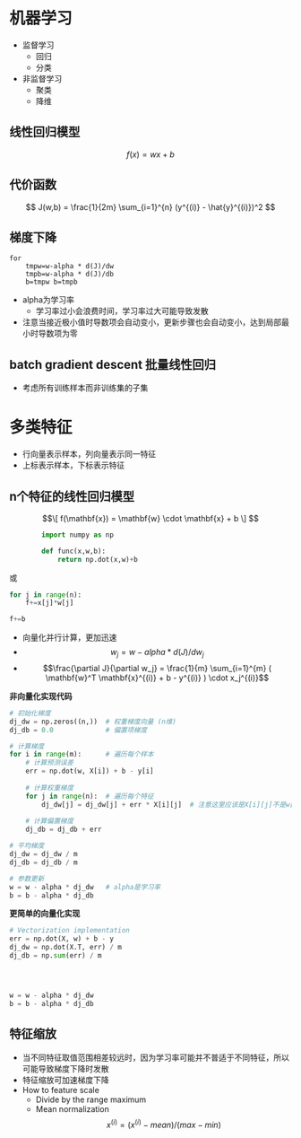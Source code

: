 # 机器学习
- 监督学习
    - 回归
    - 分类
- 非监督学习
    - 聚类
    - 降维
 
## 线性回归模型
$$ f(x)=wx+b $$
## 代价函数  
$$ J(w,b) = \frac{1}{2m} \sum_{i=1}^{n} (y^{(i)} - \hat{y}^{(i)})^2 $$  

## 梯度下降  
```plaintext
for  
    tmpw=w-alpha * d(J)/dw  
    tmpb=w-alpha * d(J)/db  
    b=tmpw b=tmpb  
```
- alpha为学习率
    - 学习率过小会浪费时间，学习率过大可能导致发散
- 注意当接近极小值时导数项会自动变小，更新步骤也会自动变小，达到局部最小时导数项为零

## batch gradient descent 批量线性回归
- 考虑所有训练样本而非训练集的子集

# 多类特征
- 行向量表示样本，列向量表示同一特征
- 上标表示样本，下标表示特征
## n个特征的线性回归模型
$$\[ f(\mathbf{x}) = \mathbf{w} \cdot \mathbf{x} + b \] $$
```python
        import numpy as np

        def func(x,w,b):
            return np.dot(x,w)+b
```
或
```python
for j in range(n):
    f+=x[j]*w[j]

f+=b
```
- 向量化并行计算，更加迅速
- $$w_j=w-alpha * d(J)/dw_j$$
- $$\frac{\partial J}{\partial w_j} = \frac{1}{m} \sum_{i=1}^{m} ( \mathbf{w}^T \mathbf{x}^{(i)} + b - y^{(i)} ) \cdot x_j^{(i)}$$

**非向量化实现代码**

```python
# 初始化梯度
dj_dw = np.zeros((n,))  # 权重梯度向量 (n维)
dj_db = 0.0             # 偏置项梯度

# 计算梯度
for i in range(m):      # 遍历每个样本
    # 计算预测误差
    err = np.dot(w, X[i]) + b - y[i]
    
    # 计算权重梯度
    for j in range(n):  # 遍历每个特征
        dj_dw[j] = dj_dw[j] + err * X[i][j]  # 注意这里应该是X[i][j]不是w[j]
    
    # 计算偏置梯度
    dj_db = dj_db + err

# 平均梯度
dj_dw = dj_dw / m
dj_db = dj_db / m

# 参数更新
w = w - alpha * dj_dw   # alpha是学习率
b = b - alpha * dj_db
```

**更简单的向量化实现**
```python
# Vectorization implementation
err = np.dot(X, w) + b - y
dj_dw = np.dot(X.T, err) / m
dj_db = np.sum(err) / m




w = w - alpha * dj_dw
b = b - alpha * dj_db
```


## 特征缩放
- 当不同特征取值范围相差较远时，因为学习率可能并不普适于不同特征，所以可能导致梯度下降时发散
- 特征缩放可加速梯度下降
- How to feature scale
    - Divide by the range maximum
    - Mean normalization $$x^{(i)}=(x^{(i)}-mean)/(max-min)$$

